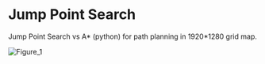 # Jump Point Search

Jump Point Search vs A* (python) for path planning in 1920*1280 grid map.

![Figure_1](https://github.com/flztiii/JPS/assets/20518317/9531b8d3-34f8-46dc-9341-d90ec02f7f8f)
